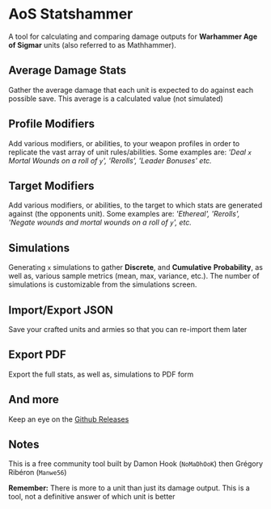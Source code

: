 # AoS Statshammer

A tool for calculating and comparing damage outputs for
**Warhammer Age of Sigmar** units (also referred to as Mathhammer).

## Average Damage Stats

Gather the average damage that each unit is expected to do against each possible save. This average is a calculated value (not simulated)

## Profile Modifiers

Add various modifiers, or abilities, to your weapon profiles in order to replicate the vast array of unit rules/abilities.
Some examples are: *'Deal `x` Mortal Wounds on a roll of `y`', 'Rerolls', 'Leader Bonuses' etc.*

## Target Modifiers

Add various modifiers, or abilities, to the target to which stats are generated against (the opponents unit).
Some examples are: *'Ethereal', 'Rerolls', 'Negate wounds and mortal wounds on a roll of `y`', etc.*

## Simulations

Generating `x` simulations to gather **Discrete**, and **Cumulative** **Probability**, as well as, various sample metrics (mean, max, variance, etc.).
The number of simulations is customizable from the simulations screen.

## Import/Export JSON

Save your crafted units and armies so that you can re-import them later

## Export PDF

Export the full stats, as well as, simulations to PDF form

## And more

Keep an eye on the [Github Releases](https://github.com/Manwe56/aos-statshammer/releases)

## Notes

This is a free community tool built by Damon Hook (`NoMaDhOoK`) then Grégory Ribéron (`Manwe56`)

**Remember:** There is more to a unit than just its damage output. This is a tool, not a definitive answer of which unit is better
